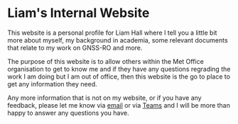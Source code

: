# Liam's Internal Website

This website is a personal profile for Liam Hall where I tell you a little bit 
more about myself, my background in academia, some relevant documents that 
relate to my work on GNSS-RO and more.

The purpose of this website is to allow others within the Met Office organisation 
to get to know me and if they have any questions regrading the work I am doing 
but I am out of office, then this website is the go to place to get any 
information they need.

Any more information that is not on my website, or if you have any feedback, 
please let me know via [email](mailto:liam.hall@metoffice.gov.uk?subject=Internal%20Website%20Query) 
or via [Teams](https://teams.microsoft.com/l/chat/48:notes/conversations?context=%7B%22contextType%22%3A%22chat%22%7D) 
and I will be more than happy to answer any questions you have.